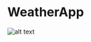 # WeatherApp
![alt text](https://github.com/Daridang/WeatherApp/blob/media/google-play-badge.png?raw=true)
